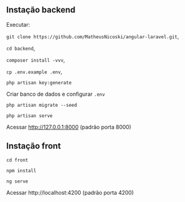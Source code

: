 ## Instação backend

Executar:

`git clone https://github.com/MatheusNicoski/angular-laravel.git`,

`cd backend`,

`composer install -vvv`,

`cp .env.example .env`,

`php artisan key:generate`


Criar banco de dados e configurar `.env`

`php artisan migrate --seed`

`php artisan serve`

Acessar http://127.0.0.1:8000 (padrão porta 8000)

## Instação front

`cd front`

`npm install`

`ng serve`

Acessar http://localhost:4200 (padrão porta 4200)
